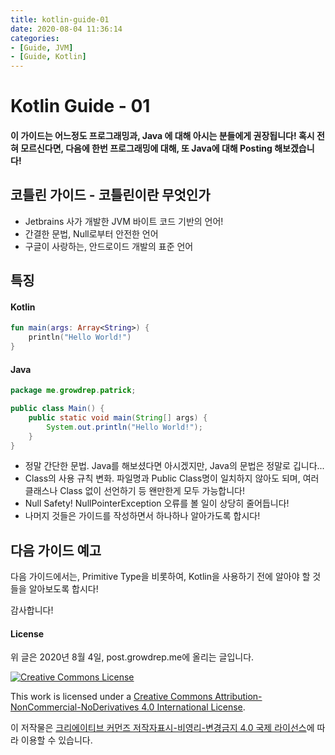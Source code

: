 ```yaml
---
title: kotlin-guide-01
date: 2020-08-04 11:36:14
categories:
- [Guide, JVM]
- [Guide, Kotlin]
---
```


# Kotlin Guide - 01

#### 이 가이드는 어느정도 프로그래밍과, Java 에 대해 아시는 분들에게 권장됩니다! 혹시 전혀 모르신다면, 다음에 한번 프로그래밍에 대해, 또 Java에 대해 Posting 해보겠습니다!

## 코틀린 가이드 - 코틀린이란 무엇인가

- Jetbrains 사가 개발한 JVM 바이트 코드 기반의 언어!
- 간결한 문법, Null로부터 안전한 언어
- 구글이 사랑하는, 안드로이드 개발의 표준 언어

## 특징

#### Kotlin
```kotlin
fun main(args: Array<String>) {
    println("Hello World!")
}
```

#### Java
```java
package me.growdrep.patrick;

public class Main() {
    public static void main(String[] args) {
        System.out.println("Hello World!");
    }
}
```

- 정말 간단한 문법. Java를 해보셨다면 아시겠지만, Java의 문법은 정말로 깁니다...
- Class의 사용 규칙 변화. 파일명과 Public Class명이 일치하지 않아도 되며, 여러 클래스나 Class 없이 선언하기 등 왠만한게 모두 가능합니다!
- Null Safety! NullPointerException 오류를 볼 일이 상당히 줄어듭니다!
- 나머지 것들은 가이드를 작성하면서 하나하나 알아가도록 합시다!

## 다음 가이드 예고

다음 가이드에서는, Primitive Type을 비롯하여, Kotlin을 사용하기 전에 알아야 할 것들을 알아보도록 합시다!

감사합니다!

#### License

위 글은 2020년 8월 4일, post.growdrep.me에 올리는 글입니다.

[![Creative Commons License](https://i.creativecommons.org/l/by-nc-nd/4.0/88x31.png)](http://creativecommons.org/licenses/by-nc-nd/4.0/)

This work is licensed under a [Creative Commons Attribution-NonCommercial-NoDerivatives 4.0 International License](http://creativecommons.org/licenses/by-nc-nd/4.0/).

이 저작물은 [크리에이티브 커먼즈 저작자표시-비영리-변경금지 4.0 국제 라이선스](http://creativecommons.org/licenses/by-nc-nd/4.0/)에 따라 이용할 수 있습니다.